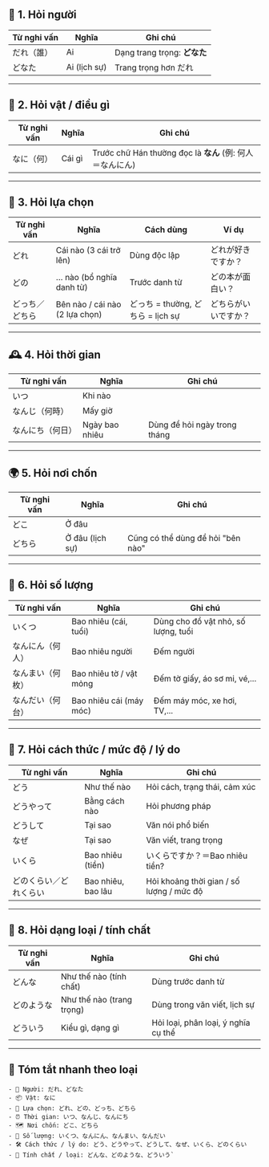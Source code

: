 ## 🧩 1. Hỏi người

|Từ nghi vấn|Nghĩa|Ghi chú|
|---|---|---|
|だれ（誰）|Ai|Dạng trang trọng: **どなた**|
|どなた|Ai (lịch sự)|Trang trọng hơn だれ|

---

## 🎁 2. Hỏi vật / điều gì

|Từ nghi vấn|Nghĩa|Ghi chú|
|---|---|---|
|なに（何）|Cái gì|Trước chữ Hán thường đọc là **なん** (例: 何人＝なんにん)|

---

## 🧭 3. Hỏi lựa chọn

|Từ nghi vấn|Nghĩa|Cách dùng|Ví dụ|
|---|---|---|---|
|どれ|Cái nào (3 cái trở lên)|Dùng độc lập|どれが好きですか？|
|どの|… nào (bổ nghĩa danh từ)|Trước danh từ|どの本が面白い？|
|どっち／どちら|Bên nào / cái nào (2 lựa chọn)|どっち = thường, どちら = lịch sự|どちらがいいですか？|

---

## 🕰️ 4. Hỏi thời gian

|Từ nghi vấn|Nghĩa|Ghi chú|
|---|---|---|
|いつ|Khi nào||
|なんじ（何時）|Mấy giờ||
|なんにち（何日）|Ngày bao nhiêu|Dùng để hỏi ngày trong tháng|

---

## 🌍 5. Hỏi nơi chốn

|Từ nghi vấn|Nghĩa|Ghi chú|
|---|---|---|
|どこ|Ở đâu||
|どちら|Ở đâu (lịch sự)|Cũng có thể dùng để hỏi "bên nào"|

---

## 🧮 6. Hỏi số lượng

|Từ nghi vấn|Nghĩa|Ghi chú|
|---|---|---|
|いくつ|Bao nhiêu (cái, tuổi)|Dùng cho đồ vật nhỏ, số lượng, tuổi|
|なんにん（何人）|Bao nhiêu người|Đếm người|
|なんまい（何枚）|Bao nhiêu tờ / vật mỏng|Đếm tờ giấy, áo sơ mi, vé,...|
|なんだい（何台）|Bao nhiêu cái (máy móc)|Đếm máy móc, xe hơi, TV,...|

---

## 📐 7. Hỏi cách thức / mức độ / lý do

|Từ nghi vấn|Nghĩa|Ghi chú|
|---|---|---|
|どう|Như thế nào|Hỏi cách, trạng thái, cảm xúc|
|どうやって|Bằng cách nào|Hỏi phương pháp|
|どうして|Tại sao|Văn nói phổ biến|
|なぜ|Tại sao|Văn viết, trang trọng|
|いくら|Bao nhiêu (tiền)|いくらですか？＝Bao nhiêu tiền?|
|どのくらい／どれくらい|Bao nhiêu, bao lâu|Hỏi khoảng thời gian / số lượng / mức độ|

---

## 🧪 8. Hỏi dạng loại / tính chất

|Từ nghi vấn|Nghĩa|Ghi chú|
|---|---|---|
|どんな|Như thế nào (tính chất)|Dùng trước danh từ|
|どのような|Như thế nào (trang trọng)|Dùng trong văn viết, lịch sự|
|どういう|Kiểu gì, dạng gì|Hỏi loại, phân loại, ý nghĩa cụ thể|

---

## 🧠 Tóm tắt nhanh theo loại

```
- 🧍 Người: だれ、どなた   
- 📦 Vật: なに   
- 🧾 Lựa chọn: どれ、どの、どっち、どちら       
- ⏰ Thời gian: いつ、なんじ、なんにち   
- 🗺️ Nơi chốn: どこ、どちら   
- 🔢 Số lượng: いくつ、なんにん、なんまい、なんだい   
- 🛠️ Cách thức / lý do: どう、どうやって、どうして、なぜ、いくら、どのくらい   
- 🧪 Tính chất / loại: どんな、どのような、どういう`
```
